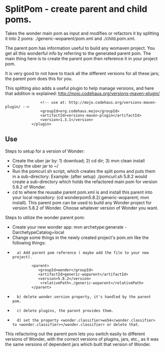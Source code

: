 SplitPom - create parent and child poms.
========================================

Takes the wonder main pom as input and modifies or refactors it by splitting it into 2 poms: 
./generic-woparent/pom.xml and ./child.pom.xml. 

The parent pom has information useful to build any womaven project. You get all this wonderful info by referring
to the generated parent pom. The main thing here is to create the parent pom then reference it in your project pom.

It is very good to not have to track all the different versions for all these jars; the parent pom does this for you.

This splitting also adds a useful plugin to help manage versions, and here that addition is explained:
 http://mojo.codehaus.org/versions-maven-plugin/

```			<plugin>
				<!-- use at: http://mojo.codehaus.org/versions-maven-plugin/ -->
				<groupId>org.codehaus.mojo</groupId>
				<artifactId>versions-maven-plugin</artifactId>
				<version>1.3.1</version>
			</plugin>
```
Use
----

Steps to setup for a version of Wonder:

*   Create the uber jar by:  1) download;  2) cd dir;  3) mvn clean install
*   Copy the uber jar to ~/
*   Run the pomcurl.sh script, which creates the split poms and puts them in a sub-directory: Example: (after setup) ./pomcurl.sh 5.8.2 would create a sub-directory which holds the refactored main pom for version 5.8.2 of Wonder.
*   cd to where the reusabe parent pom.xml is and install this parent into your local repository: (cd wonderpom5.8.2/.generic-woparent; mvn install). This parent pom can be used to build any Wonder project for version 5.8.2 of Wonder. Choose whatever version of Wonder you want.

Steps to utilize the wonder parent pom:
*	Create your new wonder app: mvn archetype:generate -DarchetypeCatalog=local
* 	Change some things in the newly created project's pom.xm like the following things: 
*		a) Add parent pom reference ( maybe add the file to your new  project).
````
			<parent>
		       <groupId>wonder</groupId>
 		       <artifactId>generic-woparent</artifactId>
		       <version>5.8.2</version>
    	    	<relativePath>./generic-woparent</relativePath>
    		</parent>
````
*		b) delete wonder.version property, it's handled by the parent pom.
*		c) delete plugins, the parent provides them.
*		d) set the property <wonder.classifier>wo54</wonder.classifier> to <wonder.classifier></wonder.classifier> or delete that.


This refactoring out the parent pom lets you switch easily to different versions of Wonder, with the correct versions of plugins, jars, etc., as it was the same versions of dependent jars which built that version of Wonder.



 
